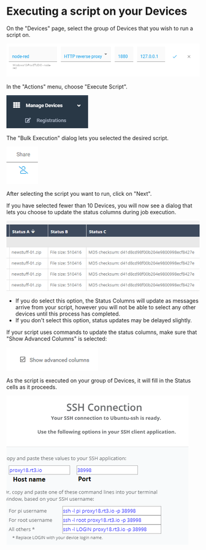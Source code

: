 # Executing a script on your Devices

On the "Devices" page, select the group of Devices that you wish to run a script on.

![](../../.gitbook/assets/image%20%28355%29.png)

In the "Actions" menu, choose "Execute Script".  

![](../../.gitbook/assets/image%20%28486%29.png)

The "Bulk Execution" dialog lets you selected the desired script.  

![](../../.gitbook/assets/image%20%28375%29.png)

After selecting the script you want to run, click on "Next".

If you have selected fewer than 10 Devices, you will now see a dialog that lets you choose to update the status columns during job execution.  

![](../../.gitbook/assets/image%20%28351%29.png)

* If you do select this option, the Status Columns will update as messages arrive from your script, however you will not be able to select any other devices until this process has completed.
* If you don't select this option, status updates may be delayed slightly.

If your script uses commands to update the status columns,  make sure that "Show Advanced Columns" is selected:

![](../../.gitbook/assets/image%20%284%29.png)

As the script is executed on your group of Devices, it will fill in the Status cells as it proceeds.

![](../../.gitbook/assets/image%20%28215%29.png)

